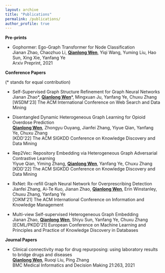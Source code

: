 ```yaml
---
layout: archive
title: "Publications"
permalink: /publications/
author_profile: true
---
```


**Pre-prints**

* Gophormer: Ego-Graph Transformer for Node Classification <br>
  Jianan Zhao, Chaozhuo Li, **<u>Qianlong Wen</u>**, Yiqi Wang, Yuming Liu, Hao Sun, Xing Xie, Yanfang Ye <br>
  Arxiv Preprint, 2021

**Conference Papers**

(* stands for equal contribution)

* Self-Supervised Graph Structure Refinement for Graph Neural Networks <br>
  Jianan Zhao*, **<u>Qianlong Wen</u>***, Mingxuan Ju, Yanfang Ye, Chuxu Zhang <br>
  [WSDM'23] The ACM International Conference on Web Search and Data Mining

* Disentangled Dynamic Heterogeneous Graph Learning for Opioid Overdose Prediction <br>
  **<u>Qianlong Wen</u>**, Zhongyu Ouyang, Jianfei Zhang, Yiyue Qian, Yanfang Ye, Chuxu Zhang <br>
  [KDD'22] The ACM SIGKDD Conference on Knowledge Discovery and Data Mining
  
* Rep2Vec: Repository Embedding via Heterogeneous Graph Adversarial Contrastive Learning <br>
  Yiyue Qian, Yiming Zhang, **<u>Qianlong Wen</u>**, Yanfang Ye, Chuxu Zhang <br>
  [KDD'22] The ACM SIGKDD Conference on Knowledge Discovery and Data Mining
  
* RxNet: Rx-refill Graph Neural Network for Overprescribing Detection <br>
  Jianfei Zhang, Ai-Te Kuo, Jianan Zhao, **<u>Qianlong Wen</u>**, Erin Winstanley, Chuxu Zhang, Yanfang Ye <br>
  [CIKM'21] The ACM International Conference on Information and Knowledge Management

* Multi-view Self-supervised Heterogeneous Graph Embedding <br>
  Jianan Zhao, **<u>Qianlong Wen</u>**, Shiyu Sun, Yanfang Ye, Chuxu Zhang <br>
  [ECML/PKDD'21] European Conference on Machine Learning and Principles and Practice of Knowledge Discovery in Databases


**Journal Papers**

* Clinical connectivity map for drug repurposing: using laboratory results to bridge drugs and diseases <br>
  **<u>Qianlong Wen</u>**, Ruoqi Liu, Ping Zhang <br>
  BMC Medical Informatics and Decision Making 21:263, 2021
